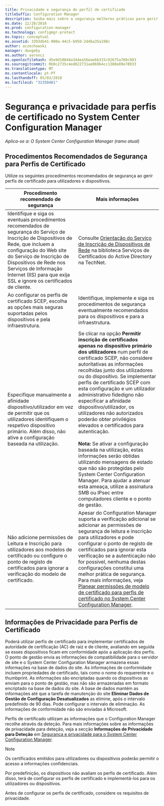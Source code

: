```yaml
---
title: Privacidade e segurança do perfil de certificado
titleSuffix: Configuration Manager
description: Saiba mais sobre a segurança melhores práticas para gerir perfis de certificados para utilizadores e dispositivos no System Center Configuration Manager.
ms.date: 12/28/2016
ms.prod: configuration-manager
ms.technology: configmgr-protect
ms.topic: conceptual
ms.assetid: 3393db41-900a-44c5-b950-2d46a35a198c
author: aczechowski
manager: dougeby
ms.author: aaroncz
ms.openlocfilehash: d5e9d10844a344ea56eaebb315c92675a760c983
ms.sourcegitcommit: 0b0c2735c4ed822731ae069b4cc1380e89e78933
ms.translationtype: MT
ms.contentlocale: pt-PT
ms.lasthandoff: 05/03/2018
ms.locfileid: "32350481"
---
```

# <a name="security-and-privacy-for-certificate-profiles-in-system-center-configuration-manager"></a>Segurança e privacidade para perfis de certificado no System Center Configuration Manager

*Aplica-se a: O System Center Configuration Manager (ramo atual)*


##  <a name="security-best-practices-for-certificate-profiles"></a>Procedimentos Recomendados de Segurança para Perfis de Certificado  
 Utilize os seguintes procedimentos recomendados de segurança ao gerir perfis de certificado para utilizadores e dispositivos.  

|Procedimento recomendado de segurança|Mais informações|  
|----------------------------|----------------------|  
|Identifique e siga os eventuais procedimentos recomendados de segurança do Serviço de Inscrição de Dispositivos de Rede, que incluem a configuração do Web site do Serviço de Inscrição de Dispositivos de Rede nos Serviços de Informação Internet (IIS) para que exija SSL e ignore os certificados de cliente.|Consulte [Orientação do Serviço de Inscrição de Dispositivos de Rede](http://go.microsoft.com/fwlink/p/?LinkId=309016) na biblioteca Serviços de Certificados do Active Directory na TechNet.|  
|Ao configurar os perfis de certificado SCEP, escolha as opções mais seguras suportadas pelos dispositivos e pela infraestrutura.|Identifique, implemente e siga os procedimentos de segurança eventualmente recomendados para os dispositivos e para a infraestrutura.|  
|Especifique manualmente a afinidade dispositivo/utilizador em vez de permitir que os utilizadores identifiquem o respetivo dispositivo primário. Além disso, não ative a configuração baseada na utilização.|Se clicar na opção **Permitir inscrição de certificados apenas no dispositivo primário dos utilizadores** num perfil de certificado SCEP, não considere autoritativas as informações recolhidas junto dos utilizadores ou do dispositivo. Se implementar perfis de certificado SCEP com esta configuração e um utilizador administrativo fidedigno não especificar a afinidade dispositivo/utilizador, os utilizadores não autorizados poderão obter privilégios elevados e certificados para autenticação.<br /><br /> **Nota:** Se ativar a configuração baseada na utilização, estas informações serão obtidas utilizando mensagens de estado que não são protegidas pelo System Center Configuration Manager. Para ajudar a atenuar esta ameaça, utilize a assinatura SMB ou IPsec entre computadores cliente e o ponto de gestão.|  
|Não adicione permissões de Leitura e Inscrição para utilizadores aos modelos de certificado ou configure o ponto de registo de certificados para ignorar a verificação do modelo de certificado.|Apesar do Configuration Manager suporta a verificação adicional se adicionar as permissões de segurança de leitura e inscrição para utilizadores e pode configurar o ponto de registo de certificados para ignorar esta verificação se a autenticação não for possível, nenhuma destas configurações constitui uma melhor prática de segurança. Para mais informações, veja [Planear permissões de modelo de certificado para perfis de certificado no System Center Configuration Manager](../../protect/plan-design/planning-for-certificate-template-permissions.md).|  

## <a name="privacy-information-for-certificate-profiles"></a>Informações de Privacidade para Perfis de Certificado  
 Poderá utilizar perfis de certificado para implementar certificados de autoridade de certificação (AC) de raiz e de cliente, avaliando em seguida se esses dispositivos ficam em conformidade após a aplicação dos perfis. O ponto de gestão envia as informações de compatibilidade para o servidor de site e o System Center Configuration Manager armazena essas informações na base de dados do site. As informações de conformidade incluem propriedades de certificado, tais como o nome do requerente e o thumbprint. As informações são encriptadas quando os dispositivos as enviam para o ponto de gestão, mas não são armazenadas em formato encriptado na base de dados do site. A base de dados mantém as informações até que a tarefa de manutenção do site **Eliminar Dados de Gestão de Configuração Desatualizados** as elimine, após o intervalo predefinido de 90 dias. Pode configurar o intervalo de eliminação. As informações de conformidade não são enviadas à Microsoft.  

 Perfis de certificado utilizam as informações que o Configuration Manager recolhe através da deteção. Para mais informações sobre as informações de privacidade para deteção, veja a secção **Informações de Privacidade para Deteção** em [Segurança e privacidade para o System Center Configuration Manager](../../core/plan-design/security/security-and-privacy.md).  

> [!NOTE]  
>  Os certificados emitidos para utilizadores ou dispositivos poderão permitir o acesso a informações confidenciais.  

 Por predefinição, os dispositivos não avaliam os perfis de certificado. Além disso, terá de configurar os perfis de certificado e implementá-los para os utilizadores ou dispositivos.  

 Antes de configurar os perfis de certificado, considere os requisitos de privacidade.  
